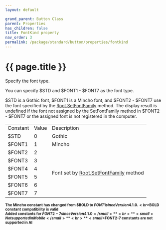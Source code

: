 ```yaml
---
layout: default

grand_parent: Button Class
parent: Properties
has_children: false
title: FontKind property
nav_order: 3
permalink: /package/standard/button/properties/fontkind
---
```

# {{ page.title }}

Specify the font type.
 
You can specify $STD and $FONT1 - $FONT7 as the font type.

$STD is a Gothic font, $FONT1 is a Mincho font, and $FONT2 - $FONT7 use the font specified by the [Root.SetFontFamily]() method. The display result is undefined if the font not assigned by the SetFontFamily method in $FONT2 - $FONT7 or the assigned font is not registered in the computer.


<table>
    <tr>
        <td>Constant</td>
        <td>Value</td>
        <td>Description</td>
    </tr>
    <tr>
        <td>$STD</td>
        <td>0</td>
        <td>Gothic</td>
    </tr>
    <tr>
        <td>$FONT1</td>
        <td>1</td>
        <td>Mincho</td>
    </tr>
    <tr>
        <td>$FONT2</td>
        <td>2</td>
        <td rowspan="6">Font set by <a href="">Root.SetFontFamily</a> method</td>
    </tr>
    <tr>
        <td>$FONT3</td>
        <td>3</td>
    </tr>
    <tr>
        <td>$FONT4</td>
        <td>4</td>
    </tr>
    <tr>
        <td>$FONT5</td>
        <td>5</td>
    </tr>
    <tr>
        <td>$FONT6</td>
        <td>6</td>
    </tr>
    <tr>
        <td>$FONT7</td>
        <td>7</td>
    </tr>
</table>

**<small>The Mincho constant has changed from $BOLD to $FONT1 since Version 4.1.0. <br>$BOLD constant compatibility is valid</small>**
<br>**<small>Added constants for $FONT2-7 since Version 4.1.0</small>**
<br>**<small>Not supported in Mobile</small>**
<br>**<small>$FONT2-7 constants are not supported in AI</small>**